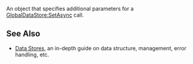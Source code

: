 An object that specifies additional parameters for a [GlobalDataStore:SetAsync](https://developer.roblox.com/en-us/api-reference/function/GlobalDataStore/SetAsync) call.

See Also
--------

*   [Data Stores](https://developer.roblox.com/en-us/articles/data-store), an in-depth guide on data structure, management, error handling, etc.